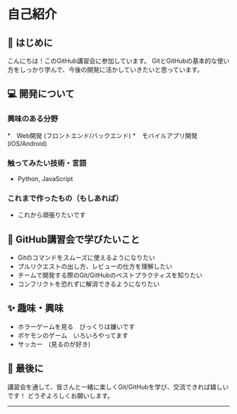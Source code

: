 # 自己紹介

## 👋 はじめに

こんにちは！このGitHub講習会に参加しています。
GitとGitHubの基本的な使い方をしっかり学んで、今後の開発に活かしていきたいと思っています。

## 💻 開発について

### 興味のある分野
*　Web開発 (フロントエンド/バックエンド)
*　モバイルアプリ開発 (iOS/Android)

### 触ってみたい技術・言語
* Python, JavaScript

### これまで作ったもの（もしあれば）
* これから頑張りたいです

## 🚀 GitHub講習会で学びたいこと

* Gitのコマンドをスムーズに使えるようになりたい
* プルリクエストの出し方、レビューの仕方を理解したい
* チームで開発する際のGit/GitHubのベストプラクティスを知りたい
* コンフリクトを恐れずに解消できるようになりたい

## ✨ 趣味・興味

*  ホラーゲームを見る　びっくりは嫌いです
*  ポケモンのゲーム　いろいろやってます
*  サッカー　(見るのが好き)


## 🤝 最後に

講習会を通して、皆さんと一緒に楽しくGit/GitHubを学び、交流できれば嬉しいです！
どうぞよろしくお願いします。

---
